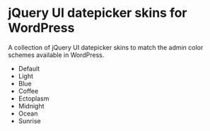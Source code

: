 jQuery UI datepicker skins for WordPress
=============================

A collection of jQuery UI datepicker skins to match the admin color schemes available in WordPress.

* Default
* Light
* Blue
* Coffee
* Ectoplasm
* Midnight
* Ocean
* Sunrise
